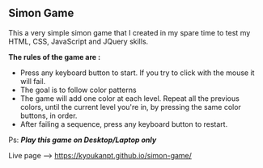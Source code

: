 <h2> Simon Game </h2>

<p>This a very simple simon game that I created in my spare time to test my HTML, CSS, JavaScript and JQuery skills.</p>

<strong>The rules of the game are :</strong>
<br>
- Press any keyboard button to start. If you try to click with the mouse it will fail.
- The goal is to follow color patterns
- The game will add one color at each level. Repeat all the previous colors, until the current level you're in, by pressing the same color buttons, in order.
- After failing a sequence, press any keyboard button to restart.

Ps: <strong><em>Play this game on Desktop/Laptop only</em></strong>

Live page --> https://kyoukanpt.github.io/simon-game/
